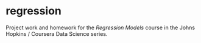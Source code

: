 # regression

Project work and homework for the  _Regression Models_ course in the Johns Hopkins / Coursera Data Science series.


